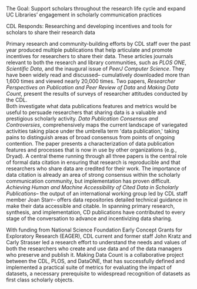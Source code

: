 The Goal: Support scholars throughout the research life cycle and expand UC Libraries’ engagement in scholarly communication practices

CDL Responds: Researching and developing incentives and tools for scholars to share their research data

Primary research and community-building efforts by CDL staff over the past year produced multiple publications that help articulate and promote incentives for researchers to share their data.
These articles journals relevant to both the research and library communities, such as _PLOS ONE_, _Scientific Data_, and the inaugural issue of _PeerJ Computer Science_.
They have been widely read and discussed– cumulatively downloaded more than 1,600 times and viewed nearly 20,000 times.
Two papers, _Researcher Perspectives on Publication and Peer Review of Data_ and _Making Data Count_, present the results of surveys of researcher attitudes conducted by the CDL.  
Both investigate what data publications features and metrics would be useful to persuade researchers that sharing data is a valuable and prestigious scholarly activity.
_Data Publication Consensus and Controversies_, comprehensively maps the current landscape of variegated activities taking place under the umbrella term 'data publication,' taking pains to distinguish areas of broad consensus from points of ongoing contention.
The paper presents a characterization of data publication features and processes that is now in use by other organizations (e.g., Dryad).
A central theme running through all three papers is the central role of formal data citation in ensuring that research is reproducible and that researchers who share data are credited for their work.
The importance of data citation is already an area of strong consensus within the scholarly communication community, but implementation has proven difficult.
_Achieving Human and Machine Accessibility of Cited Data in Scholarly Publications_– the output of an international working group led by CDL staff member Joan Starr– offers data repositories detailed technical guidance in make their data accessible and citable.
In spanning primary research, synthesis, and implementation, CD publications have contributed to every stage of the conversation to advance and incentivizing data sharing.


With funding from National Science Foundation Early Concept Grants for Exploratory Research (EAGER), CDL current and former staff John Kratz and Carly Strasser led a research effort to understand the needs and values of both the researchers who create and use data and of the data managers who preserve and publish it.
Making Data Count is a collaborative project between the CDL, PLOS, and DataONE, that has successfully defined and implemented a practical suite of metrics for evaluating the impact of datasets, a necessary prerequisite to widespread recognition of datasets as first class scholarly objects.

